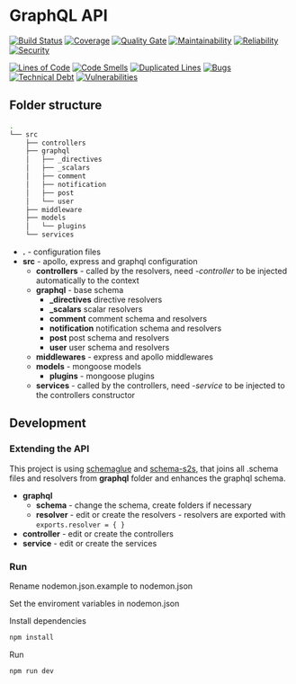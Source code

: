 # GraphQL API

[![Build Status](https://travis-ci.com/dev-saas/api.svg?branch=master)](https://travis-ci.com/dev-saas/api)
[![Coverage](https://sonarcloud.io/api/project_badges/measure?project=dev-saas_api&metric=coverage)](https://sonarcloud.io/dashboard?id=dev-saas_api)
[![Quality Gate](https://sonarcloud.io/api/project_badges/measure?project=dev-saas_api&metric=alert_status)](https://sonarcloud.io/dashboard?id=dev-saas_api)
[![Maintainability](https://sonarcloud.io/api/project_badges/measure?project=dev-saas_api&metric=sqale_rating)](https://sonarcloud.io/dashboard?id=dev-saas_api)
[![Reliability](https://sonarcloud.io/api/project_badges/measure?project=dev-saas_api&metric=reliability_rating)](https://sonarcloud.io/dashboard?id=dev-saas_api)
[![Security](https://sonarcloud.io/api/project_badges/measure?project=dev-saas_api&metric=security_rating)](https://sonarcloud.io/dashboard?id=dev-saas_api)

[![Lines of Code](https://sonarcloud.io/api/project_badges/measure?project=dev-saas_api&metric=ncloc)](https://sonarcloud.io/dashboard?id=dev-saas_api)
[![Code Smells](https://sonarcloud.io/api/project_badges/measure?project=dev-saas_api&metric=code_smells)](https://sonarcloud.io/dashboard?id=dev-saas_api)
[![Duplicated Lines](https://sonarcloud.io/api/project_badges/measure?project=dev-saas_api&metric=duplicated_lines_density)](https://sonarcloud.io/dashboard?id=dev-saas_api)
[![Bugs](https://sonarcloud.io/api/project_badges/measure?project=dev-saas_api&metric=bugs)](https://sonarcloud.io/dashboard?id=dev-saas_api)
[![Technical Debt](https://sonarcloud.io/api/project_badges/measure?project=dev-saas_api&metric=sqale_index)](https://sonarcloud.io/dashboard?id=dev-saas_api)
[![Vulnerabilities](https://sonarcloud.io/api/project_badges/measure?project=dev-saas_api&metric=vulnerabilities)](https://sonarcloud.io/dashboard?id=dev-saas_api)

## Folder structure

```bash
.
└── src
    ├── controllers
    ├── graphql
    │   ├── _directives
    │   ├── _scalars
    │   ├── comment
    │   ├── notification
    │   ├── post
    │   └── user
    ├── middleware
    ├── models
    │   └── plugins
    └── services
```

- **.** - configuration files
- **src** - apollo, express and graphql configuration
  - **controllers** - called by the resolvers, need *-controller* to be injected automatically to the context
  - **graphql** - base schema
    - **_directives** directive resolvers
    - **_scalars** scalar resolvers
    - **comment** comment schema and resolvers
    - **notification** notification schema and resolvers
    - **post** post schema and resolvers
    - **user** user schema and resolvers
  - **middlewares** - express and apollo middlewares
  - **models** - mongoose models
    - **plugins** - mongoose plugins
  - **services** - called by the controllers, need *-service* to be injected to the controllers constructor

## Development

### Extending the API

This project is using [schemaglue](https://github.com/nicolasdao/schemaglue) and [schema-s2s](https://github.com/nicolasdao/graphql-s2s), that joins all .schema files and resolvers from **graphql** folder and enhances the graphql schema.

- **graphql**
  - **schema** - change the schema, create folders if necessary
  - **resolver** - edit or create the resolvers - resolvers are exported with `exports.resolver = { }`
- **controller** - edit or create the controllers
- **service** - edit or create the services

### Run

Rename nodemon.json.example to nodemon.json

Set the enviroment variables in nodemon.json

Install dependencies

```sh
npm install
```

Run

```sh
npm run dev
```
